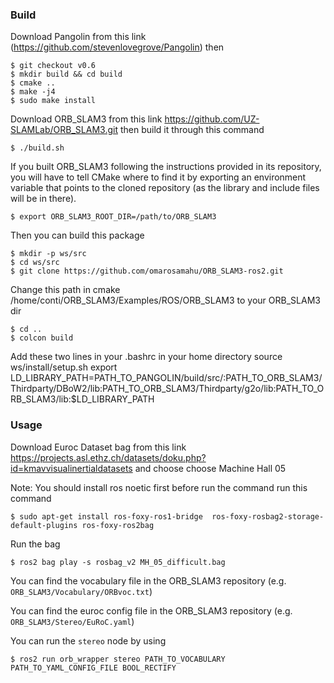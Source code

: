 ### Build

Download Pangolin from this link (https://github.com/stevenlovegrove/Pangolin) then

    $ git checkout v0.6
    $ mkdir build && cd build
    $ cmake ..
    $ make -j4
    $ sudo make install

Download ORB_SLAM3 from this link https://github.com/UZ-SLAMLab/ORB_SLAM3.git then build it through this command

    $ ./build.sh

If you built ORB_SLAM3 following the instructions provided in its repository, you will have to tell CMake where to find it by exporting an environment variable that points to the cloned repository (as the library and include files will be in there).

    $ export ORB_SLAM3_ROOT_DIR=/path/to/ORB_SLAM3

Then you can build this package

    $ mkdir -p ws/src
    $ cd ws/src
    $ git clone https://github.com/omarosamahu/ORB_SLAM3-ros2.git
Change this path in cmake /home/conti/ORB_SLAM3/Examples/ROS/ORB_SLAM3 to your ORB_SLAM3 dir 
    
    
    $ cd ..
    $ colcon build






Add these two lines in your .bashrc in your home directory 
    source ws/install/setup.sh
    export LD_LIBRARY_PATH=PATH_TO_PANGOLIN/build/src/:PATH_TO_ORB_SLAM3/Thirdparty/DBoW2/lib:PATH_TO_ORB_SLAM3/Thirdparty/g2o/lib:PATH_TO_ORB_SLAM3/lib:$LD_LIBRARY_PATH


### Usage

Download Euroc Dataset bag from this link https://projects.asl.ethz.ch/datasets/doku.php?id=kmavvisualinertialdatasets and choose choose Machine Hall 05

Note:
You should install ros noetic first before run the command
run this command
    
    $ sudo apt-get install ros-foxy-ros1-bridge  ros-foxy-rosbag2-storage-default-plugins ros-foxy-ros2bag

Run the bag 
    
    $ ros2 bag play -s rosbag_v2 MH_05_difficult.bag

You can find the vocabulary file in the ORB_SLAM3 repository (e.g. `ORB_SLAM3/Vocabulary/ORBvoc.txt`)

You can find the euroc config file in the ORB_SLAM3 repository (e.g. `ORB_SLAM3/Stereo/EuRoC.yaml`)

You can run the `stereo` node by using 

    $ ros2 run orb_wrapper stereo PATH_TO_VOCABULARY PATH_TO_YAML_CONFIG_FILE BOOL_RECTIFY
